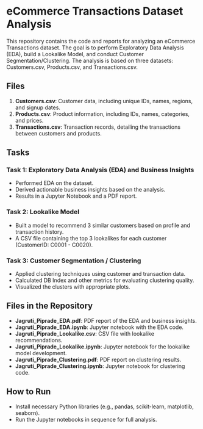 # eCommerce Transactions Dataset Analysis

This repository contains the code and reports for analyzing an eCommerce Transactions dataset. The goal is to perform Exploratory Data Analysis (EDA), build a Lookalike Model, and conduct Customer Segmentation/Clustering. The analysis is based on three datasets: Customers.csv, Products.csv, and Transactions.csv.

## Files
1. **Customers.csv**: Customer data, including unique IDs, names, regions, and signup dates.
2. **Products.csv**: Product information, including IDs, names, categories, and prices.
3. **Transactions.csv**: Transaction records, detailing the transactions between customers and products.

## Tasks
### Task 1: Exploratory Data Analysis (EDA) and Business Insights
- Performed EDA on the dataset.
- Derived actionable business insights based on the analysis.
- Results in a Jupyter Notebook and a PDF report.

### Task 2: Lookalike Model
- Built a model to recommend 3 similar customers based on profile and transaction history.
- A CSV file containing the top 3 lookalikes for each customer (CustomerID: C0001 - C0020).

### Task 3: Customer Segmentation / Clustering
- Applied clustering techniques using customer and transaction data.
- Calculated DB Index and other metrics for evaluating clustering quality.
- Visualized the clusters with appropriate plots.

## Files in the Repository
- **Jagruti_Piprade_EDA.pdf**: PDF report of the EDA and business insights.
- **Jagruti_Piprade_EDA.ipynb**: Jupyter notebook with the EDA code.
- **Jagruti_Piprade_Lookalike.csv**: CSV file with lookalike recommendations.
- **Jagruti_Piprade_Lookalike.ipynb**: Jupyter notebook for the lookalike model development.
- **Jagruti_Piprade_Clustering.pdf**: PDF report on clustering results.
- **Jagruti_Piprade_Clustering.ipynb**: Jupyter notebook for clustering code.

## How to Run
- Install necessary Python libraries (e.g., pandas, scikit-learn, matplotlib, seaborn).
- Run the Jupyter notebooks in sequence for full analysis.
